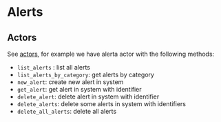 # Alerts

## Actors

See [actors](actors), for example we have alerta actor with the following methods:

- `list_alerts` : list all alerts
- `list_alerts_by_category`: get alerts by category
- `new_alert`: create new alert in system
- `get_alert`: get alert in system with identifier
- `delete_alert`: delete alert in system with identifier
- `delete_alerts`: delete some alerts in system with identifiers
- `delete_all_alerts`: delete all alerts